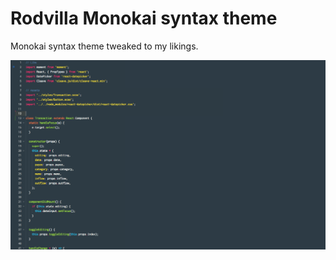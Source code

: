 # Rodvilla Monokai syntax theme

Monokai syntax theme tweaked to my likings.

![Rodvilla Monokai Screenshot](https://raw.githubusercontent.com/rodvilla/rodvilla-monokai-syntax/master/screenshot.png)

